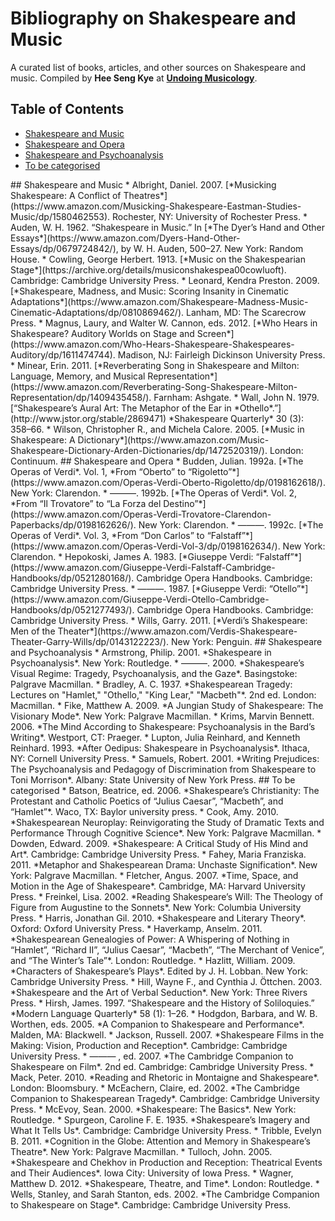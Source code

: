 # Bibliography on Shakespeare and Music

A curated list of books, articles, and other sources on Shakespeare and music. Compiled by **Hee Seng Kye** at [**Undoing Musicology**](http://undoingmusicology.com).

## Table of Contents

- [Shakespeare and Music](#music)
- [Shakespeare and Opera](#opera)
- [Shakespeare and Psychoanalysis](#psychoanalysis)
- [To be categorised](#tbc)

<a name="music" />
## Shakespeare and Music
* Albright, Daniel. 2007. [*Musicking Shakespeare: A Conflict of Theatres*](https://www.amazon.com/Musicking-Shakespeare-Eastman-Studies-Music/dp/1580462553). Rochester, NY: University of Rochester Press.
* Auden, W. H. 1962. “Shakespeare in Music.” In [*The Dyer’s Hand and Other Essays*](https://www.amazon.com/Dyers-Hand-Other-Essays/dp/0679724842/), by W. H. Auden, 500–27. New York: Random House.
* Cowling, George Herbert. 1913. [*Music on the Shakespearian Stage*](https://archive.org/details/musiconshakespea00cowluoft). Cambridge: Cambridge University Press.
* Leonard, Kendra Preston. 2009. [*Shakespeare, Madness, and Music: Scoring Insanity in Cinematic Adaptations*](https://www.amazon.com/Shakespeare-Madness-Music-Cinematic-Adaptations/dp/0810869462/). Lanham, MD: The Scarecrow Press.
* Magnus, Laury, and Walter W. Cannon, eds. 2012. [*Who Hears in Shakespeare? Auditory Worlds on Stage and Screen*](https://www.amazon.com/Who-Hears-Shakespeare-Shakespeares-Auditory/dp/1611474744). Madison, NJ: Fairleigh Dickinson University Press.
* Minear, Erin. 2011. [*Reverberating Song in Shakespeare and Milton: Language, Memory, and Musical Representation*](https://www.amazon.com/Reverberating-Song-Shakespeare-Milton-Representation/dp/1409435458/). Farnham: Ashgate.
* Wall, John N. 1979. [“Shakespeare’s Aural Art: The Metaphor of the Ear in *Othello*.”](http://www.jstor.org/stable/2869471) *Shakespeare Quarterly* 30 (3): 358–66.
* Wilson, Christopher R., and Michela Calore. 2005. [*Music in Shakespeare: A Dictionary*](https://www.amazon.com/Music-Shakespeare-Dictionary-Arden-Dictionaries/dp/1472520319/). London: Continuum.

<a name="opera" />
## Shakespeare and Opera
* Budden, Julian. 1992a. [*The Operas of Verdi*. Vol. 1, *From “Oberto” to “Rigoletto”*](https://www.amazon.com/Operas-Verdi-Oberto-Rigoletto/dp/0198162618/). New York: Clarendon.
* ———. 1992b. [*The Operas of Verdi*. Vol. 2, *From “Il Trovatore” to “La Forza del Destino”*](https://www.amazon.com/Operas-Verdi-Trovatore-Clarendon-Paperbacks/dp/0198162626/). New York: Clarendon.
* ———. 1992c. [*The Operas of Verdi*. Vol. 3, *From “Don Carlos” to “Falstaff”*](https://www.amazon.com/Operas-Verdi-Vol-3/dp/0198162634/). New York: Clarendon.
* Hepokoski, James A. 1983. [*Giuseppe Verdi: “Falstaff”*](https://www.amazon.com/Giuseppe-Verdi-Falstaff-Cambridge-Handbooks/dp/0521280168/). Cambridge Opera Handbooks. Cambridge: Cambridge University Press.
* ———. 1987. [*Giuseppe Verdi: “Otello”*](https://www.amazon.com/Giuseppe-Verdi-Otello-Cambridge-Handbooks/dp/0521277493/). Cambridge Opera Handbooks. Cambridge: Cambridge University Press.
* Wills, Garry. 2011. [*Verdi’s Shakespeare: Men of the Theater*](https://www.amazon.com/Verdis-Shakespeare-Theater-Garry-Wills/dp/0143122223/). New York: Penguin.

<a name="psychoanalysis" />
## Shakespeare and Psychoanalysis
* Armstrong, Philip. 2001. *Shakespeare in Psychoanalysis*. New York: Routledge.
* ———. 2000. *Shakespeare’s Visual Regime: Tragedy, Psychoanalysis, and the Gaze*. Basingstoke: Palgrave Macmillan.
* Bradley, A. C. 1937. *Shakespearean Tragedy: Lectures on "Hamlet," "Othello," "King Lear," "Macbeth"*. 2nd ed. London: Macmillan.
* Fike, Matthew A. 2009. *A Jungian Study of Shakespeare: The Visionary Mode*. New York: Palgrave Macmillan.
* Krims, Marvin Bennett. 2006. *The Mind According to Shakespeare: Psychoanalysis in the Bard’s Writing*. Westport, CT: Praeger.
* Lupton, Julia Reinhard, and Kenneth Reinhard. 1993. *After Oedipus: Shakespeare in Psychoanalysis*. Ithaca, NY: Cornell University Press.
* Samuels, Robert. 2001. *Writing Prejudices: The Psychoanalysis and Pedagogy of Discrimination from Shakespeare to Toni Morrison*. Albany: State University of New York Press.

<a name="tbc" />
## To be categorised
* Batson, Beatrice, ed. 2006. *Shakespeare’s Christianity: The Protestant and Catholic Poetics of “Julius Caesar”, “Macbeth”, and “Hamlet”*. Waco, TX: Baylor university press.
* Cook, Amy. 2010. *Shakespearean Neuroplay: Reinvigorating the Study of Dramatic Texts and Performance Through Cognitive Science*. New York: Palgrave Macmillan.
* Dowden, Edward. 2009. *Shakespeare: A Critical Study of His Mind and Art*. Cambridge: Cambridge University Press.
* Fahey, Maria Franziska. 2011. *Metaphor and Shakespearean Drama: Unchaste Signification*. New York: Palgrave Macmillan.
* Fletcher, Angus. 2007. *Time, Space, and Motion in the Age of Shakespeare*. Cambridge, MA: Harvard University Press.
* Freinkel, Lisa. 2002. *Reading Shakespeare’s Will: The Theology of Figure from Augustine to the Sonnets*. New York: Columbia University Press.
* Harris, Jonathan Gil. 2010. *Shakespeare and Literary Theory*. Oxford: Oxford University Press.
* Haverkamp, Anselm. 2011. *Shakespearean Genealogies of Power: A Whispering of Nothing in “Hamlet”, “Richard II”, “Julius Caesar”, “Macbeth”, “The Merchant of Venice”, and “The Winter’s Tale”*. London: Routledge.
* Hazlitt, William. 2009. *Characters of Shakespeare’s Plays*. Edited by J. H. Lobban. New York: Cambridge University Press.
* Hill, Wayne F., and Cynthia J. Öttchen. 2003. *Shakespeare and the Art of Verbal Seduction*. New York: Three Rivers Press.
* Hirsh, James. 1997. “Shakespeare and the History of Soliloquies.” *Modern Language Quarterly* 58 (1): 1–26.
* Hodgdon, Barbara, and W. B. Worthen, eds. 2005. *A Companion to Shakespeare and Performance*. Malden, MA: Blackwell.
* Jackson, Russell. 2007. *Shakespeare Films in the Making: Vision, Production and Reception*. Cambridge: Cambridge University Press.
* ——— , ed. 2007. *The Cambridge Companion to Shakespeare on Film*. 2nd ed. Cambridge: Cambridge University Press.
* Mack, Peter. 2010. *Reading and Rhetoric in Montaigne and Shakespeare*. London: Bloomsbury.
* McEachern, Claire, ed. 2002. *The Cambridge Companion to Shakespearean Tragedy*. Cambridge: Cambridge University Press.
* McEvoy, Sean. 2000. *Shakespeare: The Basics*. New York: Routledge.
* Spurgeon, Caroline F. E. 1935. *Shakespeare’s Imagery and What It Tells Us*. Cambridge: Cambridge University Press.
* Tribble, Evelyn B. 2011. *Cognition in the Globe: Attention and Memory in Shakespeare’s Theatre*. New York: Palgrave Macmillan.
* Tulloch, John. 2005. *Shakespeare and Chekhov in Production and Reception: Theatrical Events and Their Audiences*. Iowa City: University of Iowa Press.
* Wagner, Matthew D. 2012. *Shakespeare, Theatre, and Time*. London: Routledge.
* Wells, Stanley, and Sarah Stanton, eds. 2002. *The Cambridge Companion to Shakespeare on Stage*. Cambridge: Cambridge University Press.